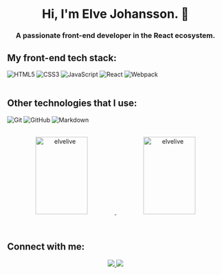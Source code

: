 <h1 align="center">Hi, I'm Elve Johansson. 👋</h1>
<h3 align="center">A passionate front-end developer in the React ecosystem.</h3>


<h2>My front-end tech stack:</h2>

![HTML5](https://img.shields.io/badge/html5%20-%23E34F26.svg?&style=for-the-badge&logo=html5&logoColor=white)
![CSS3](https://img.shields.io/badge/css3%20-%231572B6.svg?&style=for-the-badge&logo=css3&logoColor=white)
![JavaScript](https://img.shields.io/badge/javascript%20-%23323330.svg?&style=for-the-badge&logo=javascript&logoColor=%23F7DF1E)
![React](https://img.shields.io/badge/react%20-%2320232a.svg?&style=for-the-badge&logo=react&logoColor=%2361DAFB)
![Webpack](https://img.shields.io/badge/webpack%20-%238DD6F9.svg?&style=for-the-badge&logo=webpack&logoColor=black)
<br><br>


<h2>Other technologies that I use:</h2>

![Git](https://img.shields.io/badge/git%20-%23F05033.svg?&style=for-the-badge&logo=git&logoColor=white)
![GitHub](https://img.shields.io/badge/github%20-%23121011.svg?&style=for-the-badge&logo=github&logoColor=white)
![Markdown](https://img.shields.io/badge/markdown-%23000000.svg?&style=for-the-badge&logo=markdown&logoColor=white)
<br><br>


<!-- GitHub Stats -->
<p align="center">
  <a href="https://github.com/elvelive">
    <img height="180em" width="49%" src="https://github-readme-stats.vercel.app/api?username=elvelive&show_icons=true" alt="elvelive" />
    <img height="180em" width="49%" src="https://github-readme-stats.vercel.app/api/top-langs/?username=elvelive&layout=compact&hide=html" alt="elvelive" />
  </a>
</p>

<br>

<!-- Social links -->
<h2>Connect with me:</h2>
<p align="center">
  <a href="https://www.youtube.com/channel/UCVt2Vp7CswAlXDzTSuUoJYw?view_as=subscriber" target="blank">
    <img src="https://img.shields.io/badge/elve__live%20-%23FF0000.svg?&style=for-the-badge&logo=YouTube&logoColor=white"/>
  </a>
  <a href="https://www.linkedin.com/in/elvejohansson/" target="blank">
    <img src="https://img.shields.io/badge/Elve Johansson%20-%230077B5.svg?&style=for-the-badge&logo=Linkedin&logoColor=white"/>
  </a>
<p>
